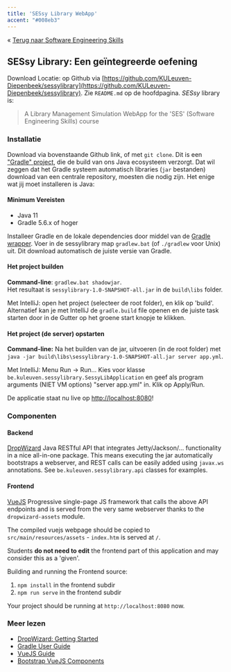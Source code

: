 ```yaml
---
title: 'SESsy Library WebApp'
accent: "#008eb3"
---
```


&laquo;&nbsp;[Terug naar Software Engineering Skills](/teaching/ses)<br/>

## SESsy Library: Een geïntegreerde oefening

Download Locatie: op <i class='fa fa-github'></i> Github via [https://github.com/KULeuven-Diepenbeek/sessylibrary](https://github.com/KULeuven-Diepenbeek/sessylibrary). Zie `README.md` op de hoofdpagina. _SESsy_ library is:

> A Library Management Simulation WebApp for the 'SES' (Software Engineering Skills) course

### Installatie

Download via bovenstaande Github link, of met `git clone`. Dit is een ["Gradle" project](/teaching/ses/gradle), die de build van ons Java ecosysteem verzorgt. Dat wil zeggen dat het Gradle systeem automatisch libraries (`jar` bestanden) download van een centrale repository, moesten die nodig zijn. Het enige wat jij moet installeren is Java:

#### Minimum Vereisten

* Java 11
* Gradle 5.6.x of hoger

Installeer Gradle en de lokale dependencies door middel van de [Gradle wrapper](https://docs.gradle.org/current/userguide/gradle_wrapper.html). Voer in de sessylibrary map `gradlew.bat` (of `./gradlew` voor Unix) uit. Dit download automatisch de juiste versie van Gradle. 

#### Het project builden

**Command-line**: `gradlew.bat shadowjar`. <br/>
Het resultaat is `sessylibrary-1.0-SNAPSHOT-all.jar` in de `build\libs` folder.

Met IntelliJ: open het project (selecteer de root folder), en klik op 'build'. Alternatief kan je met IntelliJ de `gradle.build` file openen en de juiste task starten door in de Gutter op het groene start knopje te klikken.

#### Het project (de server) opstarten

**Command-line:** Na het builden van de jar, uitvoeren (in de root folder) met `java -jar build\libs\sessylibrary-1.0-SNAPSHOT-all.jar server app.yml`.

Met IntelliJ: Menu Run -> Run... Kies voor klasse `be.kuleuven.sessylibrary.SessyLibApplication` en geef als program arguments (NIET VM options) "server app.yml" in. Klik op Apply/Run.

De applicatie staat nu live op [http://localhost:8080](http://localhost:8080)!

### Componenten

#### Backend

[DropWizard](http://www.dropwizard.io/en/stable/) Java RESTful API that integrates Jetty/Jackson/... functionality in a nice all-in-one package. 
This means executing the jar automatically bootstraps a webserver, and REST calls can be easily added using `javax.ws` annotations. See `be.kuleuven.sessylibrary.api` classes for examples.

#### Frontend

[VueJS](https://vuejs.org) Progressive single-page JS framework that calls the above API endpoints and is served from the very same webserver thanks to the `dropwizard-assets` module. 

The compiled vuejs webpage should be copied to `src/main/resources/assets` - `index.htm` is served at `/`.

Students **do not need to edit** the frontend part of this application and may consider this as a 'given'. 

Building and running the Frontend source:

1. `npm install` in the frontend subdir
2. `npm run serve` in the frontend subdir

Your project should be running at `http://localhost:8080` now.

### Meer lezen

* [DropWizard: Getting Started](https://dropwizard.io/en/stable/getting-started.html) 
* [Gradle User Guide](https://docs.gradle.org/current/userguide/)
* [VueJS Guide](https://vuejs.org/v2/guide/)
* [Bootstrap VueJS Components](https://bootstrap-vue.js.org/docs/components/)
